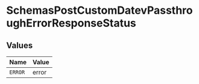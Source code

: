 # SchemasPostCustomDatevPassthroughErrorResponseStatus


## Values

| Name    | Value   |
| ------- | ------- |
| `ERROR` | error   |